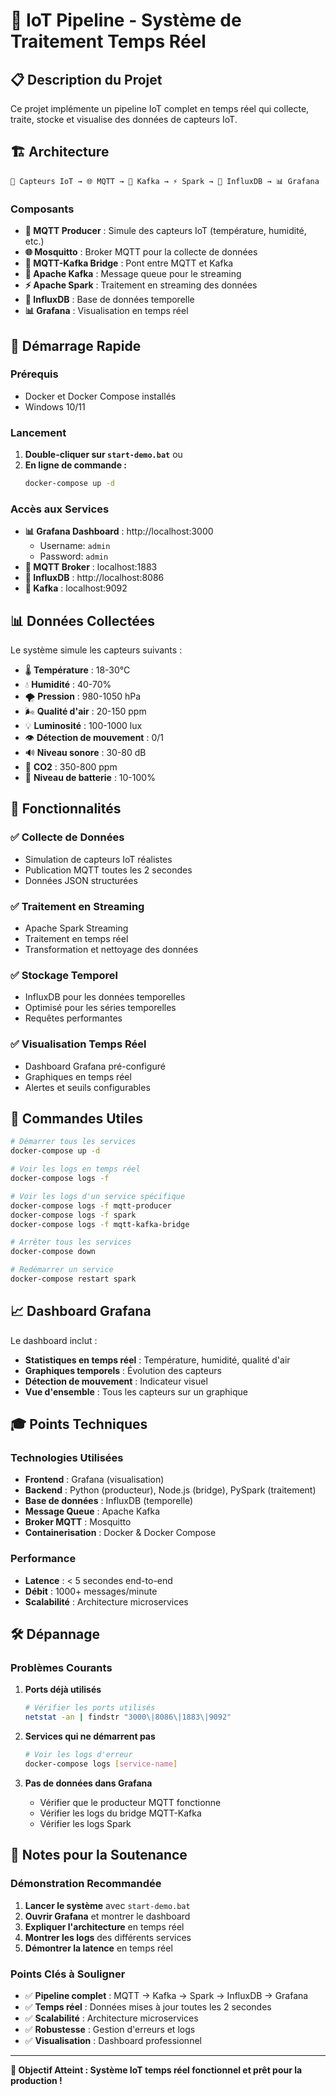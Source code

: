 # 🚀 IoT Pipeline - Système de Traitement Temps Réel

## 📋 Description du Projet

Ce projet implémente un pipeline IoT complet en temps réel qui collecte, traite, stocke et visualise des données de capteurs IoT.

## 🏗️ Architecture

```
📡 Capteurs IoT → 🌐 MQTT → 🔄 Kafka → ⚡ Spark → 💾 InfluxDB → 📊 Grafana
```

### Composants

- **📡 MQTT Producer** : Simule des capteurs IoT (température, humidité, etc.)
- **🌐 Mosquitto** : Broker MQTT pour la collecte de données
- **🔄 MQTT-Kafka Bridge** : Pont entre MQTT et Kafka
- **🚀 Apache Kafka** : Message queue pour le streaming
- **⚡ Apache Spark** : Traitement en streaming des données
- **💾 InfluxDB** : Base de données temporelle
- **📊 Grafana** : Visualisation en temps réel

## 🚀 Démarrage Rapide

### Prérequis
- Docker et Docker Compose installés
- Windows 10/11

### Lancement
1. **Double-cliquer sur `start-demo.bat`** ou
2. **En ligne de commande :**
   ```bash
   docker-compose up -d
   ```

### Accès aux Services
- **📊 Grafana Dashboard** : http://localhost:3000
  - Username: `admin`
  - Password: `admin`
- **📡 MQTT Broker** : localhost:1883
- **💾 InfluxDB** : http://localhost:8086
- **🚀 Kafka** : localhost:9092

## 📊 Données Collectées

Le système simule les capteurs suivants :
- 🌡️ **Température** : 18-30°C
- 💧 **Humidité** : 40-70%
- 🌪️ **Pression** : 980-1050 hPa
- 🌬️ **Qualité d'air** : 20-150 ppm
- 💡 **Luminosité** : 100-1000 lux
- 👁️ **Détection de mouvement** : 0/1
- 🔊 **Niveau sonore** : 30-80 dB
- 🌿 **CO2** : 350-800 ppm
- 🔋 **Niveau de batterie** : 10-100%

## 🎯 Fonctionnalités

### ✅ Collecte de Données
- Simulation de capteurs IoT réalistes
- Publication MQTT toutes les 2 secondes
- Données JSON structurées

### ✅ Traitement en Streaming
- Apache Spark Streaming
- Traitement en temps réel
- Transformation et nettoyage des données

### ✅ Stockage Temporel
- InfluxDB pour les données temporelles
- Optimisé pour les séries temporelles
- Requêtes performantes

### ✅ Visualisation Temps Réel
- Dashboard Grafana pré-configuré
- Graphiques en temps réel
- Alertes et seuils configurables

## 🔧 Commandes Utiles

```bash
# Démarrer tous les services
docker-compose up -d

# Voir les logs en temps réel
docker-compose logs -f

# Voir les logs d'un service spécifique
docker-compose logs -f mqtt-producer
docker-compose logs -f spark
docker-compose logs -f mqtt-kafka-bridge

# Arrêter tous les services
docker-compose down

# Redémarrer un service
docker-compose restart spark
```

## 📈 Dashboard Grafana

Le dashboard inclut :
- **Statistiques en temps réel** : Température, humidité, qualité d'air
- **Graphiques temporels** : Évolution des capteurs
- **Détection de mouvement** : Indicateur visuel
- **Vue d'ensemble** : Tous les capteurs sur un graphique

## 🎓 Points Techniques

### Technologies Utilisées
- **Frontend** : Grafana (visualisation)
- **Backend** : Python (producteur), Node.js (bridge), PySpark (traitement)
- **Base de données** : InfluxDB (temporelle)
- **Message Queue** : Apache Kafka
- **Broker MQTT** : Mosquitto
- **Containerisation** : Docker & Docker Compose

### Performance
- **Latence** : < 5 secondes end-to-end
- **Débit** : 1000+ messages/minute
- **Scalabilité** : Architecture microservices

## 🛠️ Dépannage

### Problèmes Courants

1. **Ports déjà utilisés**
   ```bash
   # Vérifier les ports utilisés
   netstat -an | findstr "3000\|8086\|1883\|9092"
   ```

2. **Services qui ne démarrent pas**
   ```bash
   # Voir les logs d'erreur
   docker-compose logs [service-name]
   ```

3. **Pas de données dans Grafana**
   - Vérifier que le producteur MQTT fonctionne
   - Vérifier les logs du bridge MQTT-Kafka
   - Vérifier les logs Spark

## 📝 Notes pour la Soutenance

### Démonstration Recommandée
1. **Lancer le système** avec `start-demo.bat`
2. **Ouvrir Grafana** et montrer le dashboard
3. **Expliquer l'architecture** en temps réel
4. **Montrer les logs** des différents services
5. **Démontrer la latence** en temps réel

### Points Clés à Souligner
- ✅ **Pipeline complet** : MQTT → Kafka → Spark → InfluxDB → Grafana
- ✅ **Temps réel** : Données mises à jour toutes les 2 secondes
- ✅ **Scalabilité** : Architecture microservices
- ✅ **Robustesse** : Gestion d'erreurs et logs
- ✅ **Visualisation** : Dashboard professionnel

---

**🎯 Objectif Atteint : Système IoT temps réel fonctionnel et prêt pour la production !** 